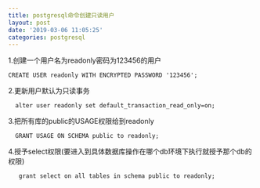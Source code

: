 ```yaml
---
title: postgresql命令创建只读用户
layout: post
date: '2019-03-06 11:05:25'
categories: postgresql
---
```


1.创建一个用户名为readonly密码为123456的用户
```
CREATE USER readonly WITH ENCRYPTED PASSWORD '123456';
```

2.更新用户默认为只读事务
```
  alter user readonly set default_transaction_read_only=on;
```

3.把所有库的public的USAGE权限给到readonly
```
  GRANT USAGE ON SCHEMA public to readonly;      
```

4.授予select权限(要进入到具体数据库操作在哪个db环境下执行就授予那个db的权限)
```
   grant select on all tables in schema public to readonly;
```